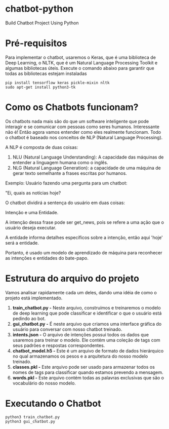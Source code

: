 # chatbot-python

Build Chatbot Project Using Python

#   Pré-requisitos
Para implementar o chatbot, usaremos o Keras, que é uma biblioteca de Deep Learning, o NLTK, que é um Natural Language Processing Toolkit e algumas bibliotecas úteis. Execute o comando abaixo para garantir que todas as bibliotecas estejam instaladas
```
pip install tensorflow keras pickle-mixin nltk
sudo apt-get install python3-tk
```
  
# Como os Chatbots funcionam?
Os chatbots nada mais são do que um software inteligente que pode interagir e se comunicar com pessoas como seres humanos. Interessante não é! Então agora vamos entender como eles realmente funcionam. Todo o chatbot é baseado nos conceitos de NLP (Natural Language Processing). 

A NLP é composta de duas coisas:

1.  NLU (Natural Language Understanding): A capacidade das máquinas de entender a linguagem humana como o inglês.
2.  NLG (Natural Language Generation): a capacidade de uma máquina de gerar texto semelhante a frases escritas por humanos.

Exemplo: Usuário fazendo uma pergunta para um chatbot:

"Ei, quais as notícias hoje? 

O chatbot dividirá a sentença do usuário em duas coisas: 

Intenção e uma Entidade. 

A intenção dessa frase pode ser get_news, pois se refere a uma ação que o usuário deseja executar. 

A entidade informa detalhes específicos sobre a intenção, então aqui 'hoje' será a entidade. 

Portanto, é usado um modelo de aprendizado de máquina para reconhecer as intenções e entidades do bate-papo.

# Estrutura do arquivo do projeto
Vamos analisar rapidamente cada um deles, dando uma idéia de como o projeto está implementado.
1.  **train_chatbot.py -**   Neste arquivo, construímos e treinaremos o modelo de deep learning que pode classificar e identificar o que o usuário está pedindo ao bot.
2.  **gui_chatbot.py -**   É neste arquivo que criamos uma interface gráfica do usuário para conversar com nosso chatbot treinado.
3.  **intents.json -**   O arquivo de intenções possui todos os dados que usaremos para treinar o modelo. Ele contém uma coleção de tags com seus padrões e respostas correspondentes.
4.  **chatbot_model.h5 -**   Este é um arquivo de formato de dados hierárquico no qual armazenamos os pesos e a arquitetura do nosso modelo treinado.
5.  **classes.pkl -**    Este arquivo pode ser usado para armazenar todos os nomes de tags para classificar quando estamos prevendo a mensagem.
6.  **words.pkl -**    Este arquivo contém todas as palavras exclusivas que são o vocabulário do nosso modelo.

# Executando o Chatbot
```
python3 train_chatbot.py
python3 gui_chatbot.py
```